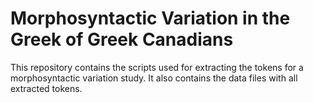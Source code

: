 # Morphosyntactic Variation in the Greek of Greek Canadians

This repository contains the scripts used for extracting the tokens for a morphosyntactic variation study. It also contains the data files with all extracted tokens.